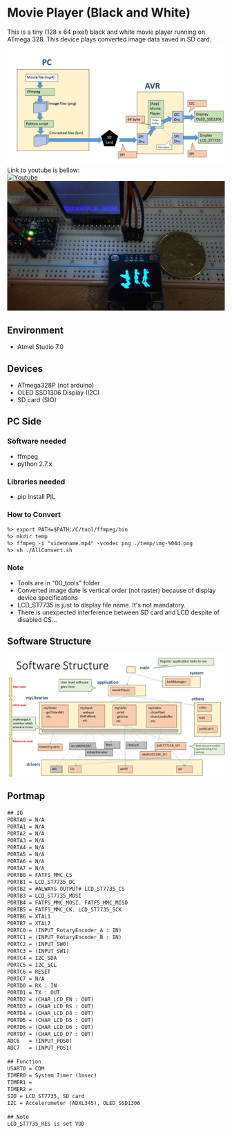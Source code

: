 # Movie Player (Black and White)

This is a tiny (128 x 64 pixel) black and white movie player running on ATmega 328. This device plays converted image data saved in SD card.
![Big picture](01_doc/MoviePlayerBigPicture.jpg)
Link to youtube is bellow:  
[![Youtube](http://img.youtube.com/vi/grzDsh2M5ko/0.jpg)](http://www.youtube.com/watch?v=grzDsh2M5ko)
<img src="01_doc/picture_00.jpg" alt="" height="300px">

## Environment
* Atmel Studio 7.0

## Devices
* ATmega328P (not arduino)
* OLED SSD1306 Display (I2C)
* SD card (SIO)

## PC Side
### Software needed
* ffmpeg
* python 2.7.x

### Libraries needed
* pip install PIL

### How to Convert
```
%> export PATH=$PATH:/C/tool/ffmpeg/bin
%> mkdir temp
%> ffmpeg -i "videoname.mp4" -vcodec png ./temp/img-%04d.png
%> sh ./AllConvert.sh
```
### Note
* Tools are in "00_tools" folder
* Converted image date is vertical order (not raster) because of display device specifications
* LCD_ST7735 is just to display file name. It's not  mandatory.
* There is unexpected interference between SD card and LCD despite of disabled CS...
## Software Structure
![Software Structure](01_doc/MoviePlayerSoftwareStructure.jpg)


## Portmap
```
## IO
PORTA0 = N/A
PORTA1 = N/A
PORTA2 = N/A
PORTA3 = N/A
PORTA4 = N/A
PORTA5 = N/A
PORTA6 = N/A
PORTA7 = N/A
PORTB0 = FATFS_MMC_CS
PORTB1 = LCD_ST7735_DC
PORTB2 = #ALWAYS OUTPUT# LCD_ST7735_CS
PORTB3 = LCD_ST7735_MOSI
PORTB4 = FATFS_MMC_MOSI. FATFS_MMC_MISO
PORTB5 = FATFS_MMC_CK. LCD_ST7735_SCK
PORTB6 = XTAL1
PORTB7 = XTAL2
PORTC0 = (INPUT_RotaryEncoder_A : IN)
PORTC1 = (INPUT_RotaryEncoder_B : IN)
PORTC2 = (INPUT_SW0)
PORTC3 = (INPUT_SW1)
PORTC4 = I2C_SDA
PORTC5 = I2C_SCL
PORTC6 = RESET
PORTC7 = N/A
PORTD0 = RX : IN
PORTD1 = TX : OUT
PORTD2 = (CHAR_LCD_EN : OUT)
PORTD3 = (CHAR_LCD_RS : OUT)
PORTD4 = (CHAR_LCD_D4 : OUT)
PORTD5 = (CHAR_LCD_D5 : OUT)
PORTD6 = (CHAR_LCD_D6 : OUT)
PORTD7 = (CHAR_LCD_D7 : OUT)
ADC6   = (INPUT_POS0)
ADC7   = (INPUT_POS1)

## Function
USART0 = COM
TIMER0 = System Timer (1msec)
TIMER1 = 
TIMER2 = 
SIO = LCD_ST7735, SD card
I2C = Accelerometer (ADXL345), OLED_SSD1306

## Note
LCD_ST7735_RES is set VDD
```
